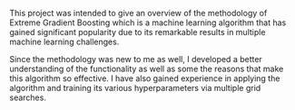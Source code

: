 This project was intended to give an overview of the methodology of Extreme Gradient Boosting which is a machine learning algorithm that has gained significant popularity due to its remarkable results in multiple machine learning challenges.

Since the methodology was new to me as well, I developed a better understanding of the functionality as well as some the reasons that make this algorithm so effective. 
I have also gained experience in applying the algorithm and training its various hyperparameters via multiple grid searches.
